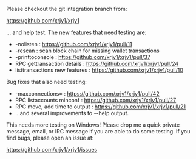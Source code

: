 Please checkout the git integration branch from:

https://github.com/xrjv1/xrjv1

... and help test.  The new features that need testing are:

* -nolisten : https://github.com/xrjv1/xrjv1/pull/11
* -rescan : scan block chain for missing wallet transactions
* -printtoconsole : https://github.com/xrjv1/xrjv1/pull/37
* RPC gettransaction details : https://github.com/xrjv1/xrjv1/pull/24
* listtransactions new features : https://github.com/xrjv1/xrjv1/pull/10

Bug fixes that also need testing:

* -maxconnections= : https://github.com/xrjv1/xrjv1/pull/42
* RPC listaccounts minconf : https://github.com/xrjv1/xrjv1/pull/27
* RPC move, add time to output : https://github.com/xrjv1/xrjv1/pull/21
* ...and several improvements to --help output.

This needs more testing on Windows!  Please drop me a quick private message, email, or IRC message if you are able to do some testing.  If you find bugs, please open an issue at:

https://github.com/xrjv1/xrjv1/issues

